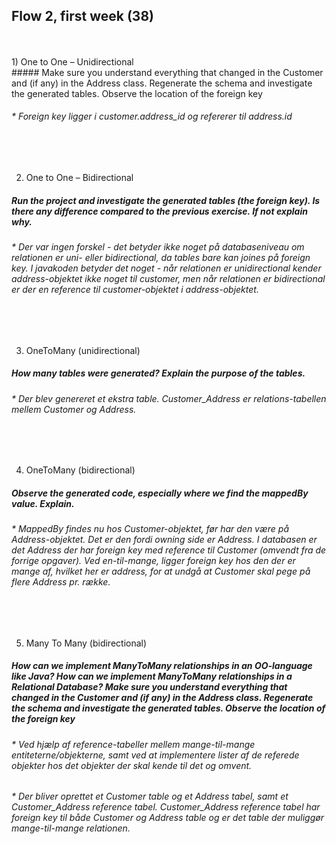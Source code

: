 ## Flow 2, first week (38)
<br/>
<br/>
1) One to One – Unidirectional<br/>
##### Make sure you understand everything that changed in the Customer and (if any) in the Address class. Regenerate the schema and investigate the generated tables. Observe the location of the foreign key  

###### * Foreign key ligger i customer.address_id og refererer til address.id  
<br/>
<br/>

2) One to One – Bidirectional
##### Run the project and investigate the generated tables (the foreign key). Is there any difference compared to the previous exercise. If not explain why.

###### * Der var ingen forskel - det betyder ikke noget på databaseniveau om relationen er uni- eller bidirectional, da tables bare kan joines på foreign key. I javakoden betyder det noget - når relationen er unidirectional kender address-objektet ikke noget til customer, men når relationen er bidirectional er der en reference til customer-objektet i address-objektet. 
<br/>
<br/>

3) OneToMany (unidirectional)
##### How many tables were generated? Explain the purpose of the tables.

###### * Der blev genereret et ekstra table. Customer_Address er relations-tabellen mellem Customer og Address.
<br/>
<br/>

4) OneToMany (bidirectional)
##### Observe the generated code, especially where we find the mappedBy value. Explain.

###### * MappedBy findes nu hos Customer-objektet, før har den være på Address-objektet. Det er den fordi owning side er Address. I databasen er det Address der har foreign key med reference til Customer (omvendt fra de forrige opgaver). Ved en-til-mange, ligger foreign key hos den der er mange af, hvilket her er address, for at undgå at Customer skal pege på flere Address pr. række. 
<br/>
<br/>

5) Many To Many (bidirectional)
##### How can we implement ManyToMany relationships in an OO-language like Java? How can we implement ManyToMany relationships in a Relational Database? Make sure you understand everything that changed in the Customer and (if any) in the Address class. Regenerate the schema and investigate the generated tables. Observe the location of the foreign key

###### * Ved hjælp af reference-tabeller mellem mange-til-mange entiteterne/objekterne, samt ved at implementere lister af de referede objekter hos det objekter der skal kende til det og omvent. 

###### * Der bliver oprettet et Customer table og et Address tabel, samt et Customer_Address reference tabel. Customer_Address reference tabel har foreign key til både Customer og Address table og er det table der muliggør mange-til-mange relationen. 



